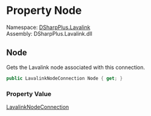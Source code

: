 # Property Node

Namespace: [DSharpPlus.Lavalink](DSharpPlus.Lavalink.md)  
Assembly: DSharpPlus.Lavalink.dll

## <a id="DSharpPlus_Lavalink_LavalinkGuildConnection_Node"></a>Node

Gets the Lavalink node associated with this connection.

```csharp
public LavalinkNodeConnection Node { get; }
```

### Property Value

[LavalinkNodeConnection](DSharpPlus.Lavalink.LavalinkNodeConnection.md)

